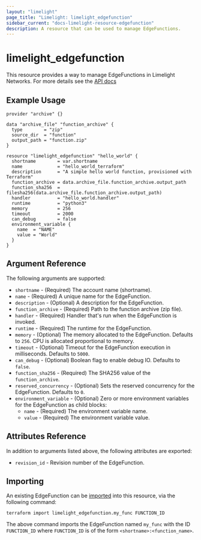 ```yaml
---
layout: "limelight"
page_title: "Limelight: limelight_edgefunction"
sidebar_current: "docs-limelight-resource-edgefunction"
description: A resource that can be used to manage EdgeFunctions.
---
```


# limelight_edgefunction

This resource provides a way to manage EdgeFunctions in Limelight Networks.
For more details see the [API docs](https://support.limelight.com/public/openapi/edgefunctions/index.html#tag/Function-Management)

## Example Usage

```hcl
provider "archive" {}

data "archive_file" "function_archive" {
  type        = "zip"
  source_dir  = "function"
  output_path = "function.zip"
}

resource "limelight_edgefunction" "hello_world" {
  shortname        = var.shortname
  name             = "hello_world_terraform"
  description      = "A simple hello world function, provisioned with Terraform"
  function_archive = data.archive_file.function_archive.output_path
  function_sha256  = filesha256(data.archive_file.function_archive.output_path)
  handler          = "hello_world.handler"
  runtime          = "python3"
  memory           = 256
  timeout          = 2000
  can_debug        = false
  environment_variable {
    name  = "NAME"
    value = "World"
  }
}
```

## Argument Reference

The following arguments are supported:

* `shortname` - (Required) The account name (shortname).
* `name` - (Required) A unique name for the EdgeFunction.
* `description` - (Optional) A description for the EdgeFunction.
* `function_archive` - (Required) Path to the function archive (zip file).
* `handler` - (Required) Handler that's run when the EdgeFunction is invoked.
* `runtime` - (Required) The runtime for the EdgeFunction.
* `memory` - (Optional) The memory allocated to the EdgeFunction. Defaults to `256`. CPU is allocated
  proportional to memory.
* `timeout` - (Optional) Timeout for the EdgeFunction execution in milliseconds. Defaults to `5000`.
* `can_debug` - (Optional) Boolean flag to enable debug IO. Defaults to `false`.
* `function_sha256` - (Required) The SHA256 value of the `function_archive`.
* `reserved_concurrency` - (Optional) Sets the reserved concurrency for the EdgeFunction. Defaults to `0`.
* `environment_variable` - (Optional) Zero or more environment variables for the EdgeFunction as child blocks:
  * `name` - (Required) The environment variable name.
  * `value` - (Required) The environment variable value.

## Attributes Reference

In addition to arguments listed above, the following attributes are exported:

* `revision_id` - Revision number of the EdgeFunction.

## Importing

An existing EdgeFunction can be [imported](https://www.terraform.io/docs/import/index.html) into this resource, via the
following command:

```
terraform import limelight_edgefunction.my_func FUNCTION_ID
```

The above command imports the EdgeFunction named `my_func` with the ID `FUNCTION_ID` where `FUNCTION_ID`
is of the form `<shortname>:<function_name>`.
